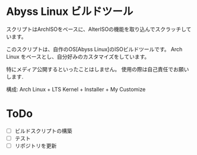 # Abyss Linux ビルドツール

スクリプトはArchISOをベースに、AlterISOの機能を取り込んでスクラッチしています。

このスクリプトは、自作のOS[Abyss Linux]のISOビルドツールです。
Arch Linux をベースとし、自分好みのカスタマイズをしています。

特にメディア公開するといったことはしません。
使用の際は自己責任でお願いします.


構成:
Arch Linux + LTS Kernel + Installer + My Customize


# ToDo
- [ ] ビルドスクリプトの構築
- [ ] テスト
- [ ] リポジトリを更新
